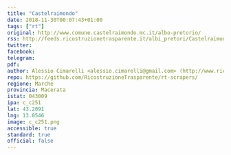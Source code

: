 ```yaml
---
title: "Castelraimondo"
date: 2018-11-30T00:07:43+01:00
tags: ["rt"]
original: http://www.comune.castelraimondo.mc.it/albo-pretorio/
rss: http://feeds.ricostruzionetrasparente.it/albi_pretori/Castelraimondo_feed.xml
twitter: 
facebook: 
telegram: 
pdf: 
author: Alessio Cimarelli <alessio.cimarelli@gmail.com> (http://www.ricostruzionetrasparente.it)
repo: https://github.com/RicostruzioneTrasparente/rt-scrapers/
regione: Marche
provincia: Macerata
istat: 043009
ipa: c_c251
lat: 43.2091
lng: 13.0546
image: c_c251.png
accessible: true
standard: true
official: false
---
```

